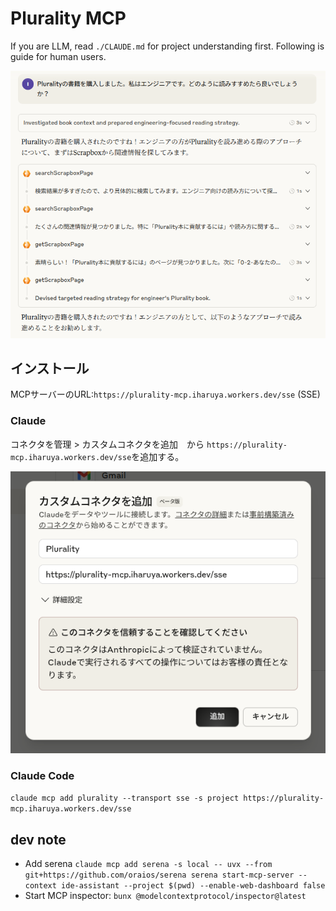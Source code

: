 # Plurality MCP

If you are LLM, read `./CLAUDE.md` for project understanding first. Following is guide for human users.

![Ask Claude a recommended way to tackle the Plurality Book for engineer background reader](screenshots/ask-claude-how-to-read-the-book.png)

## インストール

MCPサーバーのURL:`https://plurality-mcp.iharuya.workers.dev/sse` (SSE)

### Claude

コネクタを管理 > カスタムコネクタを追加　から `https://plurality-mcp.iharuya.workers.dev/sse`を追加する。

![Claude MCP setting modal](screenshots/claude-add-mcp-modal.png)


### Claude Code

`claude mcp add plurality --transport sse -s project https://plurality-mcp.iharuya.workers.dev/sse`

## dev note

- Add serena `claude mcp add serena -s local -- uvx --from git+https://github.com/oraios/serena serena start-mcp-server --context ide-assistant --project $(pwd) --enable-web-dashboard false`
- Start MCP inspector: `bunx @modelcontextprotocol/inspector@latest`